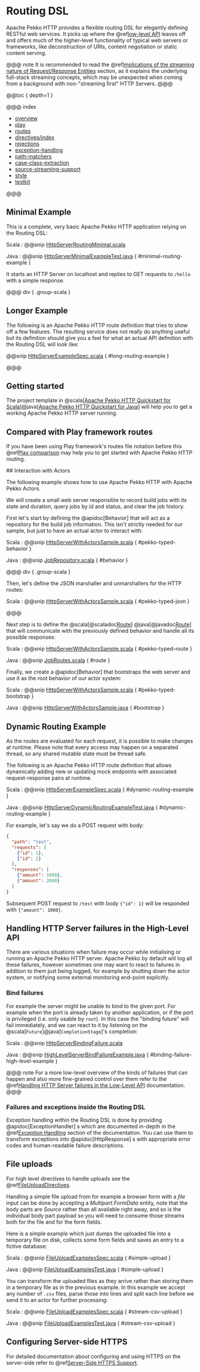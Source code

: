 # Routing DSL

Apache Pekko HTTP provides a flexible routing DSL for elegantly defining RESTful web services.
It picks up where the @ref[low-level API](../server-side/low-level-api.md) leaves off and offers much of the higher-level
functionality of typical web servers or frameworks, like deconstruction of URIs, content negotiation or
static content serving.

@@@ note
It is recommended to read the @ref[Implications of the streaming nature of Request/Response Entities](../implications-of-streaming-http-entity.md) section,
as it explains the underlying full-stack streaming concepts, which may be unexpected when coming
from a background with non-"streaming first" HTTP Servers.
@@@

@@toc { depth=1 }

@@@ index

* [overview](overview.md)
* [play](play-comparison.md)
* [routes](routes.md)
* [directives/index](directives/index.md)
* [rejections](rejections.md)
* [exception-handling](exception-handling.md)
* [path-matchers](path-matchers.md)
* [case-class-extraction](case-class-extraction.md)
* [source-streaming-support](source-streaming-support.md)
* [style](style-guide.md)
* [testkit](testkit.md)

@@@

## Minimal Example

This is a complete, very basic Apache Pekko HTTP application relying on the Routing DSL:

Scala
:  @@snip [HttpServerRoutingMinimal.scala](/docs/src/test/scala/docs/http/scaladsl/HttpServerRoutingMinimal.scala)

Java
:  @@snip [HttpServerMinimalExampleTest.java](/docs/src/test/java/docs/http/javadsl/HttpServerMinimalExampleTest.java) { #minimal-routing-example }

It starts an HTTP Server on localhost and replies to GET requests to `/hello` with a simple response.

@@@ div { .group-scala }

## Longer Example

The following is an Apache Pekko HTTP route definition that tries to show off a few features. The resulting service does
not really do anything useful but its definition should give you a feel for what an actual API definition with
the Routing DSL will look like:

@@snip [HttpServerExampleSpec.scala](/docs/src/test/scala/docs/http/scaladsl/HttpServerExampleSpec.scala) { #long-routing-example }

@@@

## Getting started

The project template in @scala[[Apache Pekko HTTP Quickstart for Scala](https://github.com/apache/pekko-http-quickstart-scala.g8)]@java[[Apache Pekko HTTP Quickstart for Java](https://github.com/apache/pekko-http-quickstart-java.g8)] will help you to get a working Apache Pekko HTTP server running.

## Compared with Play framework routes

If you have been using Play framework's routes file notation before this @ref[Play comparison](play-comparison.md) may help you to get started with Apache Pekko HTTP routing.

<a name="interaction-with-pekko-typed">
## Interaction with Actors

The following example shows how to use Apache Pekko HTTP with Apache Pekko Actors.

We will create a small web server responsible to record build jobs with its state and duration, query jobs by
id and status, and clear the job history.

First let's start by defining the @apidoc[Behavior] that will act as a repository for the build job information. This isn't
strictly needed for our sample, but just to have an actual actor to interact with:

Scala
:  @@snip [HttpServerWithActorsSample.scala](/docs/src/test/scala/docs/http/scaladsl/HttpServerWithActorsSample.scala) { #pekko-typed-behavior }

Java
:  @@snip [JobRepository.scala](/docs/src/test/java/docs/http/javadsl/JobRepository.java) { #behavior }

@@@ div { .group-scala }

Then, let's define the JSON marshaller and unmarshallers for the HTTP routes:

Scala
:  @@snip [HttpServerWithActorsSample.scala](/docs/src/test/scala/docs/http/scaladsl/HttpServerWithActorsSample.scala) { #pekko-typed-json }

@@@

Next step is to define the
@scala[@scaladoc[Route](org.apache.pekko.http.scaladsl.server.index#Route=org.apache.pekko.http.scaladsl.server.RequestContext=%3Escala.concurrent.Future[org.apache.pekko.http.scaladsl.server.RouteResult])]
@java[@javadoc[Route](org.apache.pekko.http.javadsl.server.Route)]
that will communicate with the previously defined behavior
and handle all its possible responses:

Scala
:  @@snip [HttpServerWithActorsSample.scala](/docs/src/test/scala/docs/http/scaladsl/HttpServerWithActorsSample.scala) { #pekko-typed-route }

Java
:  @@snip [JobRoutes.scala](/docs/src/test/java/docs/http/javadsl/JobRoutes.java) { #route }

Finally, we create a @apidoc[Behavior] that bootstraps the web server and use it as the root behavior of our actor system:

Scala
:  @@snip [HttpServerWithActorsSample.scala](/docs/src/test/scala/docs/http/scaladsl/HttpServerWithActorsSample.scala) { #pekko-typed-bootstrap }

Java
:  @@snip [HttpServerWithActorsSample.java](/docs/src/test/java/docs/http/javadsl/HttpServerWithActorsSample.java) { #bootstrap }

## Dynamic Routing Example

As the routes are evaluated for each request, it is possible to make changes at runtime. Please note that every access
may happen on a separated thread, so any shared mutable state must be thread safe.

The following is an Apache Pekko HTTP route definition that allows dynamically adding new or updating mock endpoints with
associated request-response pairs at runtime.

Scala
:  @@snip [HttpServerExampleSpec.scala](/docs/src/test/scala/docs/http/scaladsl/HttpServerExampleSpec.scala) { #dynamic-routing-example }

Java
:  @@snip [HttpServerDynamicRoutingExampleTest.java](/docs/src/test/java/docs/http/javadsl/HttpServerDynamicRoutingExampleTest.java) { #dynamic-routing-example }

For example, let's say we do a POST request with body:

```json
{
  "path": "test",
  "requests": [
    {"id": 1},
    {"id": 2}
  ],
  "responses": [
    {"amount": 1000},
    {"amount": 2000}
  ]
}
```

Subsequent POST request to `/test` with body `{"id": 1}` will be responded with `{"amount": 1000}`.

## Handling HTTP Server failures in the High-Level API

There are various situations when failure may occur while initialising or running an Apache Pekko HTTP server.
Apache Pekko by default will log all these failures, however sometimes one may want to react to failures in addition
to them just being logged, for example by shutting down the actor system, or notifying some external monitoring
end-point explicitly.

### Bind failures

For example the server might be unable to bind to the given port. For example when the port
is already taken by another application, or if the port is privileged (i.e. only usable by `root`).
In this case the "binding future" will fail immediately, and we can react to it by listening on the @scala[`Future`]@java[`CompletionStage`]'s completion:

Scala
:  @@snip [HttpServerBindingFailure.scala](/docs/src/test/scala/docs/http/scaladsl/HttpServerBindingFailure.scala)

Java
:  @@snip [HighLevelServerBindFailureExample.java](/docs/src/test/java/docs/http/javadsl/server/HighLevelServerBindFailureExample.java) { #binding-failure-high-level-example }

@@@ note
For a more low-level overview of the kinds of failures that can happen and also more fine-grained control over them
refer to the @ref[Handling HTTP Server failures in the Low-Level API](../server-side/low-level-api.md#handling-http-server-failures-low-level) documentation.
@@@

### Failures and exceptions inside the Routing DSL

Exception handling within the Routing DSL is done by providing @apidoc[ExceptionHandler] s which are documented in-depth
in the @ref[Exception Handling](exception-handling.md) section of the documentation. You can use them to transform exceptions into
@apidoc[HttpResponse] s with appropriate error codes and human-readable failure descriptions.

## File uploads

For high level directives to handle uploads see the @ref[FileUploadDirectives](directives/file-upload-directives/index.md).

Handling a simple file upload from for example a browser form with a *file* input can be done
by accepting a *Multipart.FormData* entity, note that the body parts are *Source* rather than
all available right away, and so is the individual body part payload so you will need to consume
those streams both for the file and for the form fields.

Here is a simple example which just dumps the uploaded file into a temporary file on disk, collects
some form fields and saves an entry to a fictive database:

Scala
:  @@snip [FileUploadExamplesSpec.scala](/docs/src/test/scala/docs/http/scaladsl/server/FileUploadExamplesSpec.scala) { #simple-upload }

Java
:  @@snip [FileUploadExamplesTest.java](/docs/src/test/java/docs/http/javadsl/server/FileUploadExamplesTest.java) { #simple-upload }

You can transform the uploaded files as they arrive rather than storing them in a temporary file as
in the previous example. In this example we accept any number of `.csv` files, parse those into lines
and split each line before we send it to an actor for further processing:

Scala
:  @@snip [FileUploadExamplesSpec.scala](/docs/src/test/scala/docs/http/scaladsl/server/FileUploadExamplesSpec.scala) { #stream-csv-upload }

Java
:  @@snip [FileUploadExamplesTest.java](/docs/src/test/java/docs/http/javadsl/server/FileUploadExamplesTest.java) { #stream-csv-upload }

## Configuring Server-side HTTPS

For detailed documentation about configuring and using HTTPS on the server-side refer to @ref[Server-Side HTTPS Support](../server-side/server-https-support.md).
